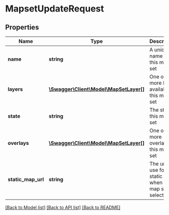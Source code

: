 # MapsetUpdateRequest

## Properties
Name | Type | Description | Notes
------------ | ------------- | ------------- | -------------
**name** | **string** | A unique name for this map set | [optional] 
**layers** | [**\Swagger\Client\Model\MapSetLayer[]**](MapSetLayer.md) | One or more layers available in this map set | [optional] 
**state** | **string** | The state of this map set | [optional] 
**overlays** | [**\Swagger\Client\Model\MapSetLayer[]**](MapSetLayer.md) | One or more overlays for this map set | [optional] 
**static_map_url** | **string** | The url to use for static maps when this map set is selected | [optional] 

[[Back to Model list]](../README.md#documentation-for-models) [[Back to API list]](../README.md#documentation-for-api-endpoints) [[Back to README]](../README.md)


